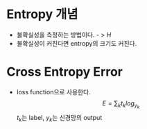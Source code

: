 # Entropy 개념
* 불확실성을 측정하는 방법이다. - > $H$
* 불확실성이 커진다면 entropy의 크기도 커진다.
# Cross Entropy Error
* loss function으로 사용한다.</br>
$$
E = \sum_{k} t_klog_y_k
$$
$t_k$는 label, $y_k$는 신경망의 output
